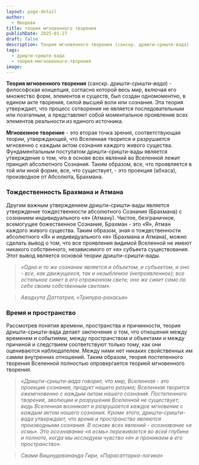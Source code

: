 ```yaml
---
layout: page-detail
author:
  - Яшодеви
title: теория мгновенного творения
publishDate: 2025-01-27
draft: false
description: Теория мгновенного творения (санскр. дришти-сришти-вада) - философская концепция, согласно которой весь мир, включая его множество форм, элементов и существ, был создан одномоментно, в едином акте творения, силой высшей воли или сознания. Эта теория утверждает, что процесс сотворения не является последовательным или поэтапным, а представляет собой моментальное проявление всех элементов реальности из единого источника.
tags:
  - дришти-сришти-вада
  - теория-мнгновенного-творения
image:
---
```

**Теория мгновенного творения** (санскр. _дришти-сришти-вада_) - философская концепция, согласно которой весь мир, включая его множество форм, элементов и существ, был создан одномоментно, в едином акте творения, силой высшей воли или сознания. Эта теория утверждает, что процесс сотворения не является последовательным или поэтапным, а представляет собой моментальное проявление всех элементов реальности из единого источника.

**Мгновенное творение** - это вторая точка зрения, соответствующая теории, утверждающей, что Вселенная творится и разрушается мгновенно с каждым актом сознания каждого живого существа. Фундаментальным постулатом дришти-сришти-вады является утверждение о том, что в основе всех явлений во Вселенной лежит принцип абсолютного Сознания. Таким образом, все, что проявляется в той или иной форме, все, что существует, - это проекция (абхаса), производное от Абсолюта, Брахмана.

### Тождественность Брахмана и Атмана

Другим важным утверждением дришти-сришти-вады является утверждение тождественности абсолютного Сознания (Брахмана) с сознанием индивидуального «я» (Атману). Чистое, безграничное, всемогущее божественное Сознание, Брахман - это «Я», Атман каждого живого существа. Таким образом, зная о тождественности абсолютного «Я» и индивидуального «я» (Брахмана и Атмана), можно сделать вывод о том, что все проявления видимой Вселенной не имеют никакого собственного, независимого от «я» субъекта существования. Этот вывод является основой теории дришти-сришти-вады.

>*«Одно и то же сознание является и объектом, и субъектом, и оно - все, как движущееся, так и незыблемое (непроявленное); все остальное сияет в его отраженном свете; оно же сияет само по себе своим собственным светом».*  

> *Авадхута Даттатрея, «Трипура-рахасья»*

### Время и пространство

Рассмотрев понятия времени, пространства и причинности, теория дришти-сришти-вада делает заключение о том, что отношения между временем и событиями, между пространством и объектами и между причиной и следствием соответствуют только тому, как они оцениваются наблюдателем. Между ними нет никаких свойственных им самим внутренних отношений. Таким образом, теория постепенного творения Вселенной полностью опровергается теорией мгновенного творения.

>*«Дришти-сришти-вада говорит, что мир, Вселенная - это проекция сознания, продукт нашего разума; Вселенная творится ежемгновенно с каждым актом нашего сознания. Постепенного творения, эволюции и разрушения Вселенной не существует; ведь Вселенная возникает и разрушается каждое мгновение с каждым актом нашего сознания. Кроме этого, дришти-сришти-вада утверждает, что время и пространство являются производными сознания. В основе всех явлений - осознавание «я есмь». Это осознавание «я есмь» переживается во всей глубине и полноте, когда мы исследуем чувство «я» и проникаем в его пространство».*  

>*Свами Вишнудевананда Гири, «Парасаттарка-логика»*